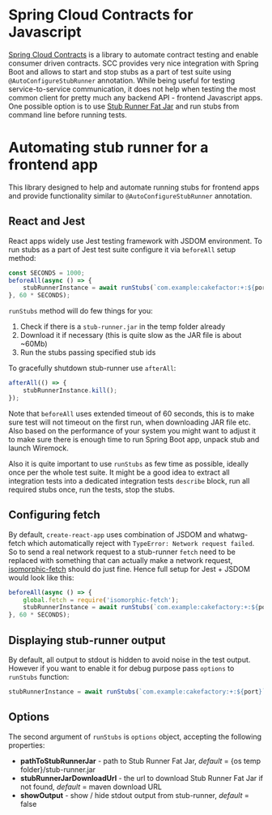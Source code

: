 # Spring Cloud Contracts for Javascript 

[Spring Cloud Contracts](https://cloud.spring.io/spring-cloud-contract/) is a library to automate contract testing and enable consumer driven contracts. SCC provides very nice integration with Spring Boot and allows to start and stop stubs as a part of test suite using `@AutoConfigureStubRunner` annotation. While being useful for testing service-to-service communication, it does not help when testing the most common client for pretty much any backend API - frontend Javascript apps. One possible option is to use [Stub Runner Fat Jar](http://cloud.spring.io/spring-cloud-static/spring-cloud-contract/2.0.1.RELEASE/single/spring-cloud-contract.html#_stub_runner_server_fat_jar) and run stubs from command line before running tests. 

# Automating stub runner for a frontend app

This library designed to help and automate running stubs for frontend apps and provide functionality similar to `@AutoConfigureStubRunner` annotation. 

## React and Jest

React apps widely use Jest testing framework with JSDOM environment. To run stubs as a part of Jest test suite configure it via `beforeAll` setup method:

```javascript
const SECONDS = 1000;
beforeAll(async () => {
    stubRunnerInstance = await runStubs(`com.example:cakefactor:+:${port}`);
}, 60 * SECONDS);
``` 

`runStubs` method will do few things for you:
1. Check if there is a `stub-runner.jar` in the temp folder already
2. Download it if necessary (this is quite slow as the JAR file is about ~60Mb)
3. Run the stubs passing specified stub ids

To gracefully shutdown stub-runner use `afterAll`:
```javascript
afterAll(() => {
    stubRunnerInstance.kill();
});
```

Note that `beforeAll` uses extended timeout of 60 seconds, this is to make sure test will not timeout on the first run, when downloading JAR file etc. Also based on the performance of your system you might want to adjust it to make sure there is enough time to run Spring Boot app, unpack stub and launch Wiremock. 

Also it is quite important to use `runStubs` as few time as possible, ideally once per the whole test suite. It might be a good idea to extract all integration tests into a dedicated integration tests `describe` block, run all required stubs once, run the tests, stop the stubs.

## Configuring fetch

By default, `create-react-app` uses combination of JSDOM and whatwg-fetch which automatically reject with `TypeError: Network request failed`. So to send a real network request to a stub-runner `fetch` need to be replaced with something that can actually make a network request, [isomorphic-fetch](https://www.npmjs.com/package/isomorphic-fetch) should do just fine. Hence full setup for Jest + JSDOM would look like this:

```javascript
beforeAll(async () => {
    global.fetch = require('isomorphic-fetch');
    stubRunnerInstance = await runStubs(`com.example:cakefactory:+:${port}`);
}, 60 * SECONDS);
``` 

## Displaying stub-runner output

By default, all output to stdout is hidden to avoid noise in the test output. However if you want to enable it for debug purpose pass `options` to `runStubs` function:

```javascript
stubRunnerInstance = await runStubs(`com.example:cakefactory:+:${port}`, { showOutput: true });
```

## Options

The second argument of `runStubs` is `options` object, accepting the following properties:

* **pathToStubRunnerJar** - path to Stub Runner Fat Jar, *default* = {os temp folder}/stub-runner.jar
* **stubRunnerJarDownloadUrl** - the url to download Stub Runner Fat Jar if not found, *default* = maven download URL
* **showOutput** - show / hide stdout output from stub-runner, *default* = false